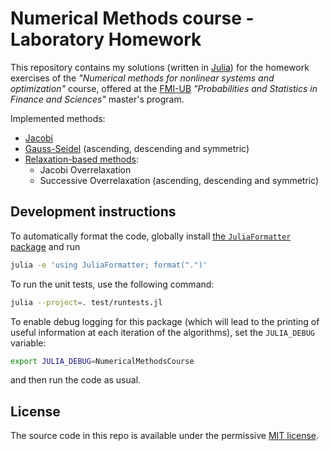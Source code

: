 # Numerical Methods course - Laboratory Homework

This repository contains my solutions (written in [Julia](https://julialang.org/)) for the homework exercises of the _"Numerical methods for nonlinear systems and optimization"_ course, offered at the [FMI-UB](https://fmi.unibuc.ro/) _"Probabilities and Statistics in Finance and Sciences"_ master's program.

Implemented methods:

- [Jacobi](https://en.wikipedia.org/wiki/Jacobi_method)
- [Gauss-Seidel](https://en.wikipedia.org/wiki/Gauss%E2%80%93Seidel_method) (ascending, descending and symmetric)
- [Relaxation-based methods](https://sabs-r3.github.io/scientific-computing/unit_2_linear_algebra/06-jacobi-relaxation-methods/):
    - Jacobi Overrelaxation
    - Successive Overrelaxation (ascending, descending and symmetric)

## Development instructions

To automatically format the code, globally install [the `JuliaFormatter` package](https://domluna.github.io/JuliaFormatter.jl/stable/) and run

```sh
julia -e 'using JuliaFormatter; format(".")'
```

To run the unit tests, use the following command:

```sh
julia --project=. test/runtests.jl
```

To enable debug logging for this package (which will lead to the printing of useful information at each iteration of the algorithms), set the `JULIA_DEBUG` variable:

```sh
export JULIA_DEBUG=NumericalMethodsCourse
```

and then run the code as usual.

## License

The source code in this repo is available under the permissive [MIT license](LICENSE.txt).
